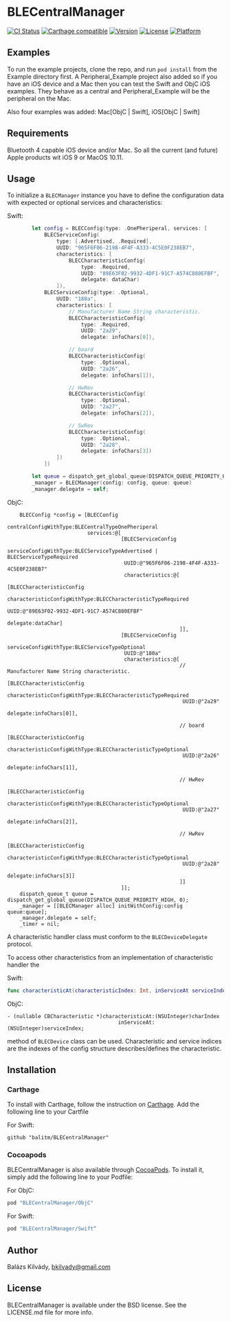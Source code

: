 # BLECentralManager

[![CI Status](http://img.shields.io/travis/balitm/BLECentralManager.svg?style=flat)](https://travis-ci.org/balitm/BLECentralManager.svg?branch=master)
[![Carthage compatible](https://img.shields.io/badge/Carthage-compatible-4BC51D.svg?style=flat)](https://github.com/balitm/BLECentralManager)
[![Version](https://img.shields.io/cocoapods/v/BLECentralManager.svg?style=flat)](http://cocoapods.org/pods/BLECentralManager)
[![License](https://img.shields.io/cocoapods/l/BLECentralManager.svg?style=flat)](http://cocoapods.org/pods/BLECentralManager)
[![Platform](https://img.shields.io/cocoapods/p/BLECentralManager.svg?style=flat)](http://cocoapods.org/pods/BLECentralManager)

## Examples

To run the example projects, clone the repo, and run `pod install` from the Example directory first. A Peripheral_Example project also added so if you have an iOS device and a Mac then you can test the Swift and ObjC iOS examples. They behave as a central and Peripheral_Example will be the peripheral on the Mac.

Also four examples was added: Mac[ObjC | Swift], iOS[ObjC | Swift]

## Requirements

Bluetooth 4 capable iOS device and/or Mac. So all the current (and future) Apple products wit iOS 9 or MacOS 10.11.

## Usage

To initialize a `BLECManager` instance you have to define the configuration data with expected or optional services and characteristics:

Swift:
```swift
        let config = BLECConfig(type: .OnePheriperal, services: [
            BLECServiceConfig(
                type: [.Advertised, .Required],
                UUID: "965F6F06-2198-4F4F-A333-4C5E0F238EB7",
                characteristics: [
                    BLECCharacteristicConfig(
                        type: .Required,
                        UUID: "89E63F02-9932-4DF1-91C7-A574C880EFBF",
                        delegate: dataChar)
                ]),
            BLECServiceConfig(type: .Optional,
                UUID: "180a",
                characteristics: [
                    // Manufacturer Name String characteristic.
                    BLECCharacteristicConfig(
                        type: .Required,
                        UUID: "2a29",
                        delegate: infoChars[0]),

                    // board
                    BLECCharacteristicConfig(
                        type: .Optional,
                        UUID: "2a26",
                        delegate: infoChars[1]),

                    // HwRev
                    BLECCharacteristicConfig(
                        type: .Optional,
                        UUID: "2a27",
                        delegate: infoChars[2]),

                    // SwRev
                    BLECCharacteristicConfig(
                        type: .Optional,
                        UUID: "2a28",
                        delegate: infoChars[3])
                ])
            ])

        let queue = dispatch_get_global_queue(DISPATCH_QUEUE_PRIORITY_HIGH, 0)
        _manager = BLECManager(config: config, queue: queue)
        _manager.delegate = self;
```

ObjC:
```objc
    BLECConfig *config = [BLECConfig
                          centralConfigWithType:BLECentralTypeOnePheriperal
                          services:@[
                                     [BLECServiceConfig
                                      serviceConfigWithType:BLECServiceTypeAdvertised | BLECServiceTypeRequired
                                      UUID:@"965F6F06-2198-4F4F-A333-4C5E0F238EB7"
                                      characteristics:@[
                                                        [BLECCharacteristicConfig
                                                         characteristicConfigWithType:BLECCharacteristicTypeRequired
                                                         UUID:@"89E63F02-9932-4DF1-91C7-A574C880EFBF"
                                                         delegate:dataChar]
                                                        ]],
                                     [BLECServiceConfig
                                      serviceConfigWithType:BLECServiceTypeOptional
                                      UUID:@"180a"
                                      characteristics:@[
                                                        // Manufacturer Name String characteristic.
                                                        [BLECCharacteristicConfig
                                                         characteristicConfigWithType:BLECCharacteristicTypeRequired
                                                         UUID:@"2a29"
                                                         delegate:infoChars[0]],

                                                        // board
                                                        [BLECCharacteristicConfig
                                                         characteristicConfigWithType:BLECCharacteristicTypeOptional
                                                         UUID:@"2a26"
                                                         delegate:infoChars[1]],

                                                        // HwRev
                                                        [BLECCharacteristicConfig
                                                         characteristicConfigWithType:BLECCharacteristicTypeOptional
                                                         UUID:@"2a27"
                                                         delegate:infoChars[2]],

                                                        // HwRev
                                                        [BLECCharacteristicConfig
                                                         characteristicConfigWithType:BLECCharacteristicTypeOptional
                                                         UUID:@"2a28"
                                                         delegate:infoChars[3]]
                                                        ]]
                                     ]];
    dispatch_queue_t queue = dispatch_get_global_queue(DISPATCH_QUEUE_PRIORITY_HIGH, 0);
    _manager = [[BLECManager alloc] initWithConfig:config queue:queue];
    _manager.delegate = self;
    _timer = nil;
```

A characteristic handler class must conform to the `BLECDeviceDelegate` protocol.

To access other characteristics from an implementation of characteristic handler the

Swift:
```swift
func characteristicAt(characteristicIndex: Int, inServiceAt serviceIndex: Int) -> CBCharacteristic?
```
ObjC:
```objc
- (nullable CBCharacteristic *)characteristicAt:(NSUInteger)charIndex
                                    inServiceAt:(NSUInteger)serviceIndex;
```
method of `BLECDevice` class can be used. Characteristic and service indices are the indexes of the config structure describes/defines the characteristic.

## Installation

### Carthage

To install with Carthage, follow the instruction on [Carthage](https://github.com/Carthage/Carthage).
Add the following line to your Cartfile

For Swift:
```
github "balitm/BLECentralManager"
```

### Cocoapods

BLECentralManager is also available through [CocoaPods](http://cocoapods.org). To install
it, simply add the following line to your Podfile:

For ObjC:
```ruby
pod "BLECentralManager/ObjC"
```

For Swift:
```ruby
pod "BLECentralManager/Swift“
```

## Author

Balázs Kilvády, bkilvady@gmail.com

## License

BLECentralManager is available under the BSD license. See the LICENSE.md file for more info.
